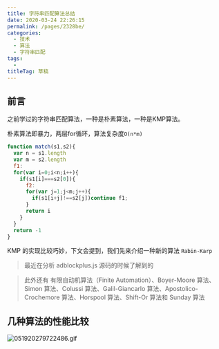 ```yaml
---
title: 字符串匹配算法总结
date: 2020-03-24 22:26:15
permalink: /pages/2328be/
categories: 
  - 技术
  - 算法
  - 字符串匹配
tags: 
  - 
titleTag: 草稿
---
```

## 前言

之前学过的字符串匹配算法，一种是朴素算法，一种是KMP算法。

朴素算法即暴力，两层for循环，算法复杂度`O(n*m)`

```js
function match(s1,s2){
  var n = s1.length
  var m = s2.length
  f1:
  for(var i=0;i<n;i++){
    if(s1[i]===s2[0]){
      f2:
      for(var j=1;j<m;j++){
        if(s1[i+j]!==s2[j])continue f1;
      }
      return i
    }
  }
  return -1
}
```

KMP 的实现比较巧妙，下文会提到，我们先来介绍一种新的算法 `Rabin-Karp`

> 最近在分析 adblockplus.js 源码的时候了解到的

> 此外还有 有限自动机算法（Finite Automation）、Boyer-Moore 算法、Simon 算法、Colussi 算法、Galil-Giancarlo 算法、Apostolico-Crochemore 算法、Horspool 算法、Shift-Or 算法和 Sunday 算法

## 几种算法的性能比较

![051920279722486.gif](https://www.hongweipeng.com/usr/uploads/2018/09/3492094464.gif)